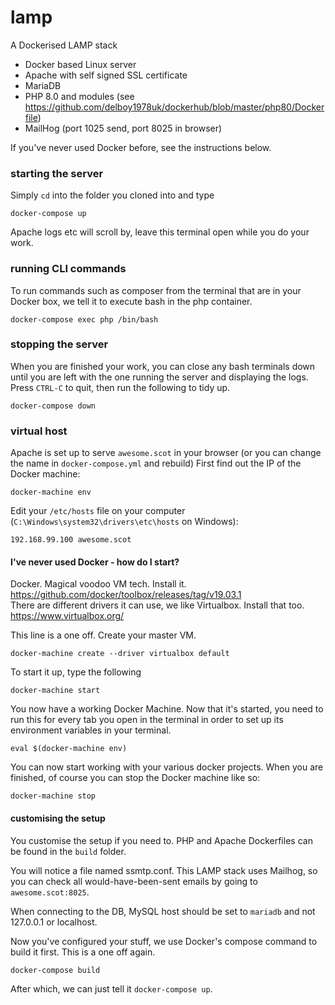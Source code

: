 lamp 
====

A Dockerised LAMP stack

 - Docker based Linux server
 - Apache with self signed SSL certificate
 - MariaDB
 - PHP 8.0 and modules (see https://github.com/delboy1978uk/dockerhub/blob/master/php80/Dockerfile)
 - MailHog (port 1025 send, port 8025 in browser)
 
 If you've never used Docker before, see the instructions below.
 
### starting the server
Simply `cd` into the folder you cloned into and type
```
docker-compose up
``` 
Apache logs etc will scroll by, leave this terminal open while you do your work. 

### running CLI commands
To run commands such as composer from the terminal that are in your Docker box, we tell it to execute bash in the php container.
```
docker-compose exec php /bin/bash
```
### stopping the server
When you are finished your work, you can close any bash terminals down until you are left with the one running the server 
and displaying the logs. Press `CTRL-C` to quit, then run the following to tidy up.
```
docker-compose down
```
 ### virtual host
 Apache is set up to serve `awesome.scot` in your browser (or you can change the name in `docker-compose.yml` and rebuild)
 First find out the IP of the Docker machine:
 ```
 docker-machine env
 ```
 Edit your `/etc/hosts` file on your computer (`C:\Windows\system32\drivers\etc\hosts` on Windows):
 ```
 192.168.99.100 awesome.scot
 ```
#### I've never used Docker - how do I start?
Docker. Magical voodoo VM tech. Install it. https://github.com/docker/toolbox/releases/tag/v19.03.1<br />
There are different drivers it can use, we like Virtualbox. Install that too. https://www.virtualbox.org/

This line is a one off. Create your master VM. 
```
docker-machine create --driver virtualbox default
```
To start it up, type the following
```
docker-machine start
```
You now have a working Docker Machine. Now that it's started, you need to run this for every tab you open in the terminal 
in order to set up its environment variables in your terminal.
```
eval $(docker-machine env)
```
You can now start working with your various docker projects. When you are finished, of course you can stop the Docker 
machine like so:
```
docker-machine stop
```
#### customising the setup
You customise the setup if you need to. PHP and Apache Dockerfiles can be found in the `build` folder. 

You will notice a file named ssmtp.conf. This LAMP stack uses Mailhog, so you can check all would-have-been-sent emails 
by going to `awesome.scot:8025`.

When connecting to the DB, MySQL host should be set to `mariadb` and not 127.0.0.1 or localhost.

Now you've configured your stuff, we use Docker's compose command to build it first. This is a one off again.
```
docker-compose build
```

After which, we can just tell it `docker-compose up`. 

